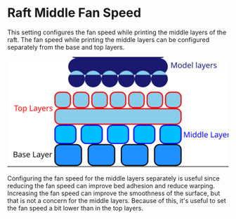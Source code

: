 Raft Middle Fan Speed
====
<!--if cura_version<5.0:This setting configures the fan speed while printing the middle layer of the raft. The fan speed while printing the middle layer can be configured separately from the base and top layers.-->
<!--if cura_version>=5.0-->This setting configures the fan speed while printing the middle layers of the raft. The fan speed while printing the middle layers can be configured separately from the base and top layers.<!--endif-->

![Where the middle layer is located in the raft](images/raft_dimensions_simplified.svg)

Configuring the fan speed for the middle <!--if cura_version<5.0:layer--><!--if cura_version>=5.0-->layers<!--endif--> separately is useful since reducing the fan speed can improve bed adhesion and reduce warping. Increasing the fan speed can improve the smoothness of the surface, but that is not a concern for the middle <!--if cura_version<5.0:layer--><!--if cura_version>=5.0-->layers<!--endif-->. Because of this, it's useful to set the fan speed a bit lower than in the top layers.